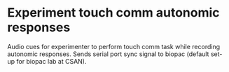 # Experiment touch comm autonomic responses 

Audio cues for experimenter to perform touch comm task while recording autonomic responses. Sends serial port sync signal to biopac (default set-up for biopac lab at CSAN).